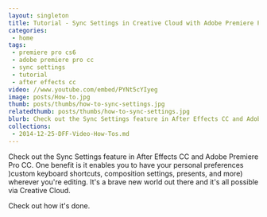 ```yaml
---
layout: singleton
title: Tutorial - Sync Settings in Creative Cloud with Adobe Premiere Pro CC and After Effects CC
categories:
 - home
tags:
 - premiere pro cs6
 - adobe premiere pro cc
 - sync settings
 - tutorial
 - after effects cc
video: //www.youtube.com/embed/PYNt5cYIyeg
image: posts/How-to.jpg
thumb: posts/thumbs/how-to-sync-settings.jpg
relatedthumb: posts/thumbs/how-to-sync-settings.jpg
blurb: Check out the Sync Settings feature in After Effects CC and Adobe Premiere Pro CC.
collections:
 - 2014-12-25-DFF-Video-How-Tos.md
---
```


Check out the Sync Settings feature in After Effects CC and Adobe Premiere Pro CC. One benefit is it enables you to have your personal preferences )custom keyboard shortcuts, composition settings, presents, and more) wherever you're editing. It's a brave new world out there and it's all possible via Creative Cloud.

Check out how it's done.